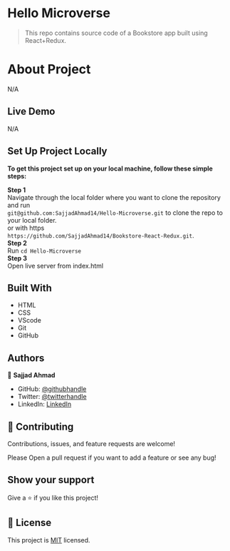 # Hello Microverse

> This repo contains source code of a Bookstore app built using React+Redux.
 
 # About Project

  N/A

## Live Demo

  N/A

## Set Up Project Locally

**To get this project set up on your local machine, follow these simple steps:**

**Step 1**<br>
Navigate through the local folder where you want to clone the repository and run<br>
`git@github.com:SajjadAhmad14/Hello-Microverse.git` to clone the repo to your local folder.<br>
or with https<br>
`https://github.com/SajjadAhmad14/Bookstore-React-Redux.git`.<br>
**Step 2**<br>
Run `cd Hello-Microverse`<br>
**Step 3**<br>
Open live server from index.html<br>

## Built With

- HTML
- CSS
- VScode
- Git
- GitHub

## Authors

👤 **Sajjad Ahmad**

- GitHub: [@githubhandle](https://github.com/SajjadAhmad14)
- Twitter: [@twitterhandle](https://twitter.com/Sajjad_Ahmad14)
- LinkedIn: [LinkedIn](https://www.linkedin.com/in/sajjadahmad14)

## 🤝 Contributing

Contributions, issues, and feature requests are welcome!

Please Open a pull request if you want to add a feature or see any bug!

## Show your support

Give a ⭐️ if you like this project!

## 📝 License

This project is [MIT](lic.url) licensed.
